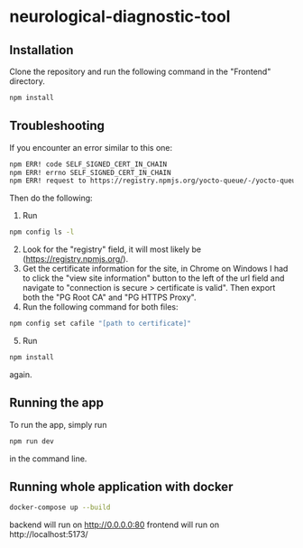 # neurological-diagnostic-tool

## Installation

Clone the repository and run the following command in the "Frontend" directory.

```bash
npm install
```

## Troubleshooting

If you encounter an error similar to this one:

```bash
npm ERR! code SELF_SIGNED_CERT_IN_CHAIN
npm ERR! errno SELF_SIGNED_CERT_IN_CHAIN
npm ERR! request to https://registry.npmjs.org/yocto-queue/-/yocto-queue-0.1.0.tgz failed, reason: self-signed certificate in certificate chain
```

Then do the following:

1. Run

```bash
npm config ls -l
```

2. Look for the "registry" field, it will most likely be (https://registry.npmjs.org/).
3. Get the certificate information for the site, in Chrome on Windows I had to click the "view site information" button to the left of the url field and navigate to "connection is secure > certificate is valid". Then export both the "PG Root CA" and "PG HTTPS Proxy".
4. Run the following command for both files:

```bash
npm config set cafile "[path to certificate]"
```

5. Run

```bash
npm install
```

again.

## Running the app

To run the app, simply run

```bash
npm run dev
```

in the command line.

## Running whole application with docker

```bash
docker-compose up --build
```
backend will run on http://0.0.0.0:80
frontend will run on http://localhost:5173/

